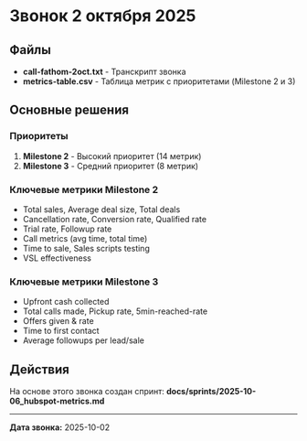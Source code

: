 # Звонок 2 октября 2025

## Файлы

- **call-fathom-2oct.txt** - Транскрипт звонка
- **metrics-table.csv** - Таблица метрик с приоритетами (Milestone 2 и 3)

## Основные решения

### Приоритеты
1. **Milestone 2** - Высокий приоритет (14 метрик)
2. **Milestone 3** - Средний приоритет (8 метрик)

### Ключевые метрики Milestone 2
- Total sales, Average deal size, Total deals
- Cancellation rate, Conversion rate, Qualified rate
- Trial rate, Followup rate
- Call metrics (avg time, total time)
- Time to sale, Sales scripts testing
- VSL effectiveness

### Ключевые метрики Milestone 3
- Upfront cash collected
- Total calls made, Pickup rate, 5min-reached-rate
- Offers given & rate
- Time to first contact
- Average followups per lead/sale

## Действия

На основе этого звонка создан спринт:
**docs/sprints/2025-10-06_hubspot-metrics.md**

---

**Дата звонка:** 2025-10-02
